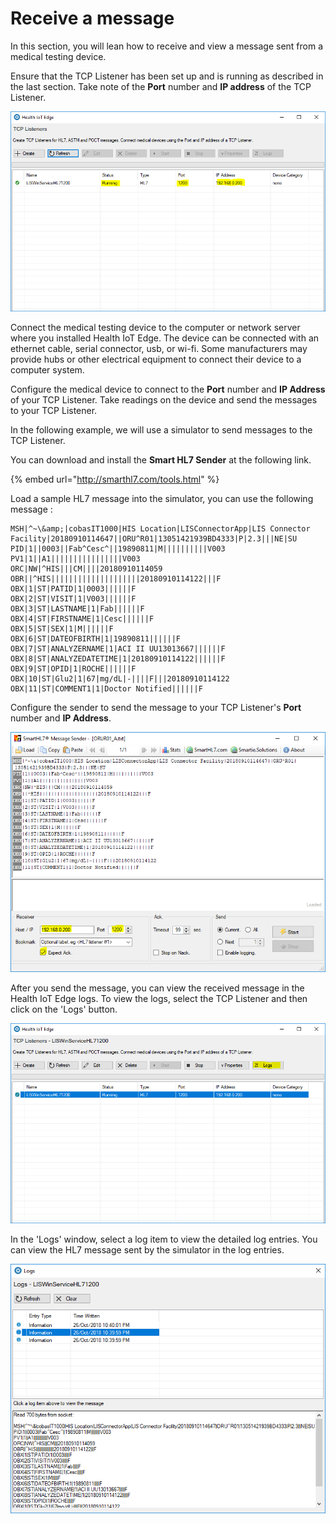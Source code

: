 # Receive a message

In this section, you will lean how to receive and view a message sent from a medical testing device.

Ensure that the TCP Listener has been set up and is running as described in the last section. Take note of the **Port** number and **IP address** of the TCP Listener.

![](../.gitbook/assets/create-tcp-listener-started.PNG)

Connect the medical testing device to the computer or network server where you installed Health IoT Edge. The device can be connected with an ethernet cable, serial connector, usb, or wi-fi. Some manufacturers may provide hubs or other electrical equipment to connect their device to a computer system.

Configure the medical device to connect to the **Port** number and **IP Address** of your TCP Listener. Take readings on the device and send the messages to your TCP Listener.

In the following example, we will use a simulator to send messages to the TCP Listener.

You can download and install the **Smart HL7 Sender** at the following link.

{% embed url="http://smarthl7.com/tools.html" %}

Load a sample HL7 message into the simulator, you can use the following message :

```text
MSH|^~\&amp;|cobasIT1000|HIS Location|LISConnectorApp|LIS Connector Facility|20180910114647||ORU^R01|13051421939BD4333|P|2.3|||NE|SU
PID|1||0003||Fab^Cesc^||19890811|M||||||||||V003
PV1|1||A1||||||||||||||||V003
ORC|NW|^HIS|||CM||||20180910114059
OBR||^HIS||||||||||||||||||||20180910114122|||F
OBX|1|ST|PATID|1|0003||||||F
OBX|2|ST|VISIT|1|V003||||||F
OBX|3|ST|LASTNAME|1|Fab||||||F
OBX|4|ST|FIRSTNAME|1|Cesc||||||F
OBX|5|ST|SEX|1|M||||||F
OBX|6|ST|DATEOFBIRTH|1|19890811||||||F
OBX|7|ST|ANALYZERNAME|1|ACI II UU13013667||||||F
OBX|8|ST|ANALYZEDATETIME|1|20180910114122||||||F
OBX|9|ST|OPID|1|ROCHE||||||F
OBX|10|ST|Glu2|1|67|mg/dL|-||||F|||20180910114122
OBX|11|ST|COMMENT1|1|Doctor Notified||||||F
```

Configure the sender to send the message to your TCP Listener's  **Port** number and **IP Address**. 

![](../.gitbook/assets/hl7-sender.PNG)

After you send the message, you can view the received message in the Health IoT Edge logs. To view the logs, select the TCP Listener and then click on the 'Logs' button.

![](../.gitbook/assets/view-logs.PNG)

In the 'Logs' window, select a log item to view the detailed log entries. You can view the HL7 message sent by the simulator in the log entries.

![](../.gitbook/assets/logs-messages.PNG)

